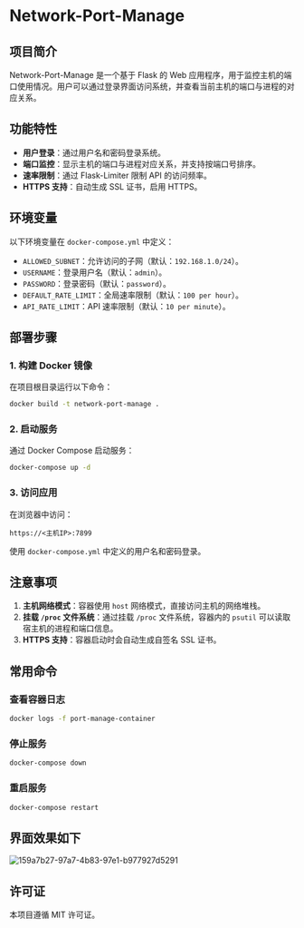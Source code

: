 # Network-Port-Manage

## 项目简介
Network-Port-Manage 是一个基于 Flask 的 Web 应用程序，用于监控主机的端口使用情况。用户可以通过登录界面访问系统，并查看当前主机的端口与进程的对应关系。

## 功能特性
- **用户登录**：通过用户名和密码登录系统。
- **端口监控**：显示主机的端口与进程对应关系，并支持按端口号排序。
- **速率限制**：通过 Flask-Limiter 限制 API 的访问频率。
- **HTTPS 支持**：自动生成 SSL 证书，启用 HTTPS。

## 环境变量
以下环境变量在 `docker-compose.yml` 中定义：
- `ALLOWED_SUBNET`：允许访问的子网（默认：`192.168.1.0/24`）。
- `USERNAME`：登录用户名（默认：`admin`）。
- `PASSWORD`：登录密码（默认：`password`）。
- `DEFAULT_RATE_LIMIT`：全局速率限制（默认：`100 per hour`）。
- `API_RATE_LIMIT`：API 速率限制（默认：`10 per minute`）。

## 部署步骤

### 1. 构建 Docker 镜像
在项目根目录运行以下命令：
```bash
docker build -t network-port-manage .
```

### 2. 启动服务
通过 Docker Compose 启动服务：
```bash
docker-compose up -d
```

### 3. 访问应用
在浏览器中访问：
```
https://<主机IP>:7899
```
使用 `docker-compose.yml` 中定义的用户名和密码登录。

## 注意事项
1. **主机网络模式**：容器使用 `host` 网络模式，直接访问主机的网络堆栈。
2. **挂载 `/proc` 文件系统**：通过挂载 `/proc` 文件系统，容器内的 `psutil` 可以读取宿主机的进程和端口信息。
3. **HTTPS 支持**：容器启动时会自动生成自签名 SSL 证书。

## 常用命令

### 查看容器日志
```bash
docker logs -f port-manage-container
```

### 停止服务
```bash
docker-compose down
```

### 重启服务
```bash
docker-compose restart
```

## 界面效果如下
![159a7b27-97a7-4b83-97e1-b977927d5291](https://github.com/user-attachments/assets/06216d46-36cf-4f2c-bcc9-0655f7aa10fc)


## 许可证
本项目遵循 MIT 许可证。



